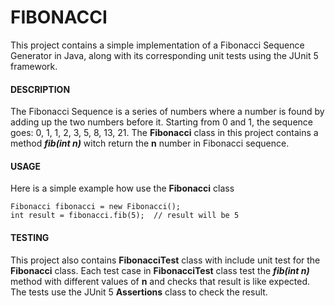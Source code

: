 # FIBONACCI #

This project contains a simple implementation of a Fibonacci Sequence Generator in Java, along with its corresponding unit tests using the JUnit 5 framework.

 #### **DESCRIPTION** ####
 
The Fibonacci Sequence is a series of numbers where a number is found by adding up the two numbers before it. Starting from 0 and 1, the sequence goes: 0, 1, 1, 2, 3, 5, 8, 13, 21.
The **Fibonacci** class in this project contains a method ***fib(int n)*** witch return the **n** number in Fibonacci sequence.

#### **USAGE** ####

Here is a simple example how use the **Fibonacci** class
    
    Fibonacci fibonacci = new Fibonacci();
    int result = fibonacci.fib(5);  // result will be 5

#### **TESTING** ####

This project also contains **FibonacciTest** class with include unit test for the **Fibonacci** class.
Each test case in **FibonacciTest** class test the ***fib(int n)*** method with different values of **n** and checks that result is like expected.
The tests use the JUnit 5 **Assertions** class to check the result.
